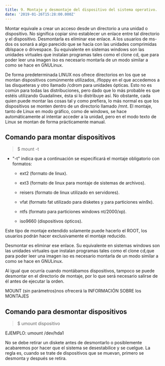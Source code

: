 ```yaml
---
title: 9. Montaje y desmontaje del dispositivo del sistema operativo.
date: '2019-01-26T15:28:00.000Z'
---
```


Montar equivale a crear un acceso desde un directorio a una unidad o dispositivo. No significa copiar sino establecer un enlace entre tal directorio y el dispositivo. Desmontarla es eliminar ese enlace. A los usuarios de ms-dos os sonará a algo parecido que se hacía con las unidades comprimidas dblspace o drivespace. Su equivalente en sistemas windows son las unidades virtuales que instalan programas tales como el clone cd, que para poder leer una imagen iso es necesario montarla de un modo similar a como se hace en GNULinux.

De forma predeterminada LINUX nos ofrece directorios en los que se montan dispositivos comúnmente utilizados, /floppy en el que accedemos a las disqueteras y otro llamado /cdrom para unidades ópticas. Esto no es común para todas las distribuciones, pero dado que lo más probable es que estéis utilizando Guadalinex, ésta si lo distribuye así. No obstante, cada quien puede montar las cosas tal y como prefiera, lo más normal es que los dispositivos se monten dentro de un directorio llamado /mnt. El montaje, tanto de Linux en modo gráfico, como de windows, se hace automáticamente al intentar acceder a la unidad, pero en el modo texto de Linux se montan de forma prácticamente manual.

## Comando para montar dispositivos


> $ mount -t

- "-t" indica que a continuación se especificará el montaje obligatorio con formatos:

    - ext2 (formato de linux).

    - ext3 (formato de linux para montaje de sistemas de archivos).

    - reisers (formato de linux utilizado en servidores).

    - vfat (formato fat utilizado para disketes y para particiones win9x).

    - ntfs (formato para particiones windows nt/2000/xp).

    - iso9660 (dispositivos ópticos).

Este tipo de montaje extendido solamente puede hacerlo el ROOT, los usuarios podrán hacer exclusivamente el montaje reducido.

Desmontar es eliminar ese enlace. Su equivalente en sistemas windows son las unidades virtuales que instalan programas tales como el clone cd,que para poder leer una imagen iso es necesario montarla de un modo similar a como se hace en GNULinux.

Al igual que ocurría cuando montábamos dispositivos, tampoco se puede desmontar en el directorio de montaje, por lo que será necesario salirse de él antes de ejecutar la orden.

MOUNT (sin parámetros)nos ofrecerá la INFORMACIÓN SOBRE los MONTAJES

## Comando para desmontar dispositivos

> $ umount dispositivo

EJEMPLO: umount /dev/hda1

No se debe retirar un diskete antes de desmontarlo o posiblemente acabaremos por hacer que el sistema se desestabilice y se cuelgue. La regla es, cuando se trate de dispositivos que se muevan, primero se desmonta y después se retira.